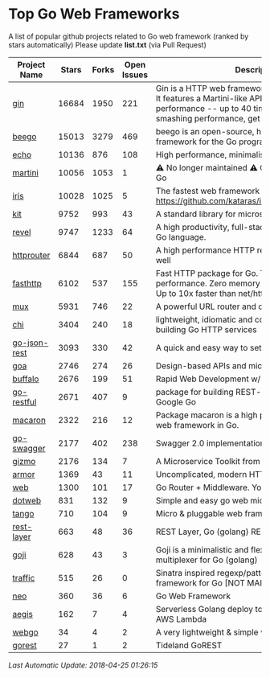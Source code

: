 # Top Go Web Frameworks
A list of popular github projects related to Go web framework (ranked by stars automatically)
Please update **list.txt** (via Pull Request)

| Project Name | Stars | Forks | Open Issues | Description |
| ------------ | ----- | ----- | ----------- | ----------- |
| [gin](https://github.com/gin-gonic/gin) | 16684 | 1950 | 221 | Gin is a HTTP web framework written in Go (Golang). It features a Martini-like API with much better performance -- up to 40 times faster. If you need smashing performance, get yourself some Gin. |
| [beego](https://github.com/astaxie/beego) | 15013 | 3279 | 469 | beego is an open-source, high-performance web framework for the Go programming language. |
| [echo](https://github.com/labstack/echo) | 10136 | 876 | 108 | High performance, minimalist Go web framework |
| [martini](https://github.com/go-martini/martini) | 10056 | 1053 | 1 | ⚠️ No longer maintained ⚠️  Classy web framework for Go |
| [iris](https://github.com/kataras/iris) | 10028 | 1025 | 5 | The fastest web framework for Go in (THIS) Earth https://github.com/kataras/iris/tree/master/_examples |
| [kit](https://github.com/go-kit/kit) | 9752 | 993 | 43 | A standard library for microservices. |
| [revel](https://github.com/revel/revel) | 9747 | 1233 | 64 | A high productivity, full-stack web framework for the Go language. |
| [httprouter](https://github.com/julienschmidt/httprouter) | 6844 | 687 | 50 | A high performance HTTP request router that scales well |
| [fasthttp](https://github.com/valyala/fasthttp) | 6102 | 537 | 155 | Fast HTTP package for Go. Tuned for high performance. Zero memory allocations in hot paths. Up to 10x faster than net/http |
| [mux](https://github.com/gorilla/mux) | 5931 | 746 | 22 | A powerful URL router and dispatcher for golang. |
| [chi](https://github.com/go-chi/chi) | 3404 | 240 | 18 | lightweight, idiomatic and composable router for building Go HTTP services |
| [go-json-rest](https://github.com/ant0ine/go-json-rest) | 3093 | 330 | 42 | A quick and easy way to setup a RESTful JSON API |
| [goa](https://github.com/goadesign/goa) | 2746 | 274 | 26 | Design-based APIs and microservices in Go |
| [buffalo](https://github.com/gobuffalo/buffalo) | 2676 | 199 | 51 | Rapid Web Development w/ Go |
| [go-restful](https://github.com/emicklei/go-restful) | 2671 | 407 | 9 | package for building REST-style Web Services using Google Go |
| [macaron](https://github.com/go-macaron/macaron) | 2322 | 216 | 12 | Package macaron is a high productive and modular web framework in Go. |
| [go-swagger](https://github.com/go-swagger/go-swagger) | 2177 | 402 | 238 | Swagger 2.0 implementation for go |
| [gizmo](https://github.com/NYTimes/gizmo) | 2176 | 134 | 7 | A Microservice Toolkit from The New York Times |
| [armor](https://github.com/labstack/armor) | 1369 | 43 | 11 | Uncomplicated, modern HTTP server |
| [web](https://github.com/gocraft/web) | 1300 | 101 | 17 | Go Router + Middleware. Your Contexts. |
| [dotweb](https://github.com/devfeel/dotweb) | 831 | 132 | 9 | Simple and easy go web micro framework |
| [tango](https://github.com/lunny/tango) | 710 | 104 | 9 | Micro & pluggable web framework for Go |
| [rest-layer](https://github.com/rs/rest-layer) | 663 | 48 | 36 | REST Layer, Go (golang) REST API framework |
| [goji](https://github.com/goji/goji) | 628 | 43 | 3 | Goji is a minimalistic and flexible HTTP request multiplexer for Go (golang) |
| [traffic](https://github.com/pilu/traffic) | 515 | 26 | 0 | Sinatra inspired regexp/pattern mux and web framework for Go [NOT MAINTAINED] |
| [neo](https://github.com/ivpusic/neo) | 360 | 36 | 6 | Go Web Framework |
| [aegis](https://github.com/tmaiaroto/aegis) | 162 | 7 | 4 | Serverless Golang deploy tool and framework for AWS Lambda |
| [webgo](https://github.com/bnkamalesh/webgo) | 34 | 4 | 2 | A very lightweight & simple web framework for Go |
| [gorest](https://github.com/tideland/gorest) | 27 | 1 | 2 | Tideland GoREST |

*Last Automatic Update: 2018-04-25 01:26:15*
